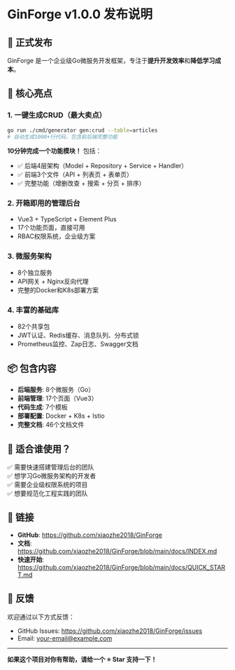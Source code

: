 # GinForge v1.0.0 发布说明

## 🎉 正式发布

GinForge 是一个企业级Go微服务开发框架，专注于**提升开发效率**和**降低学习成本**。

## 🚀 核心亮点

### 1. 一键生成CRUD（最大卖点）
```bash
go run ./cmd/generator gen:crud --table=articles
# 自动生成1000+行代码，包含前后端完整功能
```

**10分钟完成一个功能模块！** 包括：
- ✅ 后端4层架构（Model + Repository + Service + Handler）
- ✅ 前端3个文件（API + 列表页 + 表单页）
- ✅ 完整功能（增删改查 + 搜索 + 分页 + 排序）

### 2. 开箱即用的管理后台
- Vue3 + TypeScript + Element Plus
- 17个功能页面，直接可用
- RBAC权限系统，企业级方案

### 3. 微服务架构
- 8个独立服务
- API网关 + Nginx反向代理
- 完整的Docker和K8s部署方案

### 4. 丰富的基础库
- 82个共享包
- JWT认证、Redis缓存、消息队列、分布式锁
- Prometheus监控、Zap日志、Swagger文档

## 📦 包含内容

- **后端服务**: 8个微服务（Go）
- **前端管理**: 17个页面（Vue3）
- **代码生成**: 7个模板
- **部署配置**: Docker + K8s + Istio
- **完整文档**: 46个文档文件

## 🎯 适合谁使用？

✅ 需要快速搭建管理后台的团队  
✅ 想学习Go微服务架构的开发者  
✅ 需要企业级权限系统的项目  
✅ 想要规范化工程实践的团队

## 🔗 链接

- **GitHub**: https://github.com/xiaozhe2018/GinForge
- **文档**: https://github.com/xiaozhe2018/GinForge/blob/main/docs/INDEX.md
- **快速开始**: https://github.com/xiaozhe2018/GinForge/blob/main/docs/QUICK_START.md

## 💬 反馈

欢迎通过以下方式反馈：
- GitHub Issues: https://github.com/xiaozhe2018/GinForge/issues
- Email: your-email@example.com

---

**如果这个项目对你有帮助，请给一个 ⭐ Star 支持一下！**

